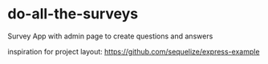 # do-all-the-surveys

Survey App with admin page to create questions and answers

inspiration for project layout: https://github.com/sequelize/express-example
